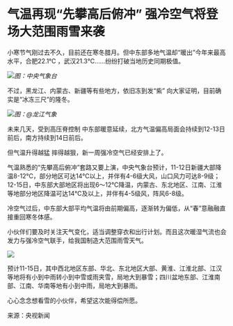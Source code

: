 # 气温再现“先攀高后俯冲” 强冷空气将登场大范围雨雪来袭

小寒节气刚过去不久，目前还在寒冬腊月。但中东部多地气温却“暖出”今年来最高水平，合肥22.1℃ ，武汉21.3℃……纷纷打破当地历史同期极值。

![](https://inews.gtimg.com/newsapp_bt/0/15600978198/1000)_图：中央气象台_

不过，黑龙江、内蒙古、新疆等有些地方，依旧冻到发“紫” 向大家证明，目前确实是“冰冻三尺”的隆冬。

![](https://inews.gtimg.com/newsapp_bt/0/15600978197/1000)_图：@龙江气象_

未来几天，受到高压脊控制 中东部暖意延续，北方气温偏高局面会持续到12-13日前后，南方持续到14日前后。

但气温升得越猛 摔得越狠，新一周强冷空气已经安排上了。

气温熟悉的“先攀高后俯冲”套路又要上演，中央气象台预计，11-12日新疆大部降温8-12℃，部分地区可达14℃以上，并伴有4-6级大风，山口风力可达8-9级；12-15日，中东部大部地区将出现6～12℃降温，内蒙古、东北地区、江南、江淮等地部分地区降温可达14℃及以上，并伴有4-5级风，阵风6-8级。

冷空气过后，中东部大部平均气温将由前期偏高，逐渐转为偏低，从“春”意融融直接重回寒冬体感。

小伙伴们要及时关注天气变化，适当调整穿衣和出行计划。而且这次暖湿气流也会发力与强冷空气联手，给我国制造大范围雨雪天气。

![](https://inews.gtimg.com/newsapp_bt/0/15600978200/1000)

预计11-15日，其中西北地区东部、华北、东北地区大部、黄淮、江淮北部、江汉等地将有小到中雨转小到中雪或雨夹雪，局地大到暴雪；四川盆地东部、江淮南部、江南、华南等地有小到中雨，局地大到暴雨。

心心念念想看雪的小伙伴，希望这次能得偿所愿。

来源：央视新闻

